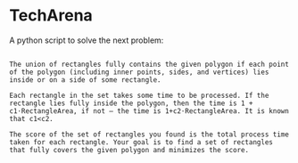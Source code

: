 # TechArena
A python script to solve the next problem:

```You are given a polygon with n vertices (without self-intersection) on a plane. You need to find a set of rectangles such that their union fully contains the given polygon. Sides of the rectangles must be parallel to the axis. Rectangles can intersect.

The union of rectangles fully contains the given polygon if each point of the polygon (including inner points, sides, and vertices) lies inside or on a side of some rectangle.

Each rectangle in the set takes some time to be processed. If the rectangle lies fully inside the polygon, then the time is 1 + c1⋅RectangleArea, if not — the time is 1+c2⋅RectangleArea. It is known that c1<c2.

The score of the set of rectangles you found is the total process time taken for each rectangle. Your goal is to find a set of rectangles that fully covers the given polygon and minimizes the score.
